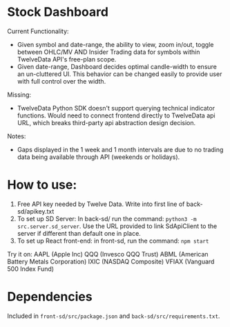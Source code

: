 # Stock Dashboard

Current Functionality:
 - Given symbol and date-range, the ability to view, zoom in/out, toggle between OHLC/MV AND Insider Trading data for symbols within TwelveData API's free-plan scope.
 - Given date-range, Dashboard decides optimal candle-width to ensure an un-cluttered UI. This behavior can be changed easily to provide user with full control over the width.

Missing:
- TwelveData Python SDK doesn't support querying technical indicator functions. Would need to connect frontend directly to TwelveData api URL, which breaks third-party api abstraction design decision.

Notes:
- Gaps displayed in the 1 week and 1 month intervals are due to no trading data being available through API (weekends or holidays).

# How to use:

1. Free API key needed by Twelve Data. Write into first line of back-sd/apikey.txt
2. To set up SD Server: In back-sd/ run the command: `python3 -m src.server.sd_server`. Use the URL provided to link SdApiClient to the server if different than default one in place.
3. To set up React front-end: in front-sd, run the command: `npm start`

Try it on:
AAPL (Apple Inc)
QQQ (Invesco QQQ Trust)
ABML (American Battery Metals Corporation)
IXIC (NASDAQ Composite)
VFIAX (Vanguard 500 Index Fund)


# Dependencies 
Included in `front-sd/src/package.json` and `back-sd/src/requirements.txt`.
